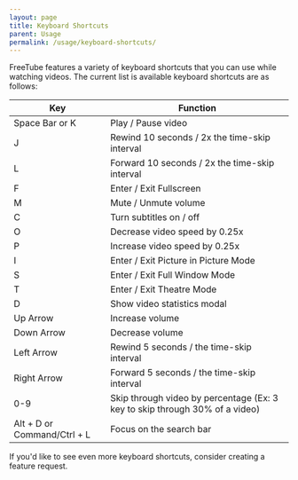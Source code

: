 ```yaml
---
layout: page
title: Keyboard Shortcuts
parent: Usage
permalink: /usage/keyboard-shortcuts/
---
```


FreeTube features a variety of keyboard shortcuts that you can use while watching videos. The current list is available keyboard shortcuts are as follows:

| Key  | Function |
| ------------- | ------------- |
| Space Bar or K | Play / Pause video  |
| J  | Rewind 10 seconds / 2x the time-skip interval  |
| L  | Forward 10 seconds / 2x the time-skip interval  |
| F  | Enter / Exit Fullscreen  |
| M  | Mute / Unmute volume  |
| C  | Turn subtitles on / off  |
| O  | Decrease video speed by 0.25x |
| P  | Increase video speed by 0.25x |
| I  | Enter / Exit Picture in Picture Mode |
| S  | Enter / Exit Full Window Mode |
| T  | Enter / Exit Theatre Mode |
| D  | Show video statistics modal |
| Up Arrow  | Increase volume  |
| Down Arrow  | Decrease volume  |
| Left Arrow  | Rewind 5 seconds / the time-skip interval  |
| Right Arrow  | Forward 5 seconds / the time-skip interval  |
| 0-9  | Skip through video by percentage (Ex: 3 key to skip through 30% of a video)  |
| Alt + D or Command/Ctrl + L  | Focus on the search bar |

If you'd like to see even more keyboard shortcuts, consider creating a feature request.
